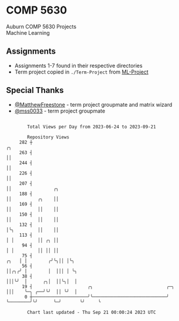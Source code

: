 # COMP 5630
Auburn COMP 5630 Projects  
Machine Learning

## Assignments
- Assignments 1-7 found in their respective directories
- Term project copied in `./Term-Project` from [ML-Project](https://github.com/wumphlett/ML-Project)

## Special Thanks
- [@MatthewFreestone](https://github.com/MatthewFreestone) - term project groupmate and matrix wizard
- [@mss0033](https://github.com/mss0033) - term project groupmate

```

        Total Views per Day from 2023-06-24 to 2023-09-21

        Repository Views
     282 ┼                                                                   ╭╮
     263 ┤                                                                   ││
     244 ┤                                                                   ││
     226 ┤                                                                   ││
     207 ┤                                                                   ││                ╭╮
     188 ┤                                                                   ││          ╭╮    ││
     169 ┤                                                                   ││          ││    ││
     150 ┤                                                                   ││          ││    ││
     132 ┤                                                                   │╰╮         ││    ││
     113 ┤                                                                   │ │         ││ ╭╮ ││
      94 ┤                                                                   │ │         ││ ││ ││
      75 ┤                                                              ╭╮   │ │        ╭╯╰╮││ │╰╮
      56 ┤                                                              ││╭╮╭╯ │        │  │││ │ ╰╮
      38 ┤                                                              │││╰╯  │      ╭╮│  ││╰╮│  │
      19 ┤                     ╭╮                            ╭─╮        │││    ╰─╮ ╭──╯╰╯  ││ ╰╯  │
       0 ┼─────────────────────╯╰────────────────────────────╯ ╰────────╯╰╯      ╰─╯       ╰╯     ╰

        Chart last updated - Thu Sep 21 00:00:24 2023 UTC
        
```
